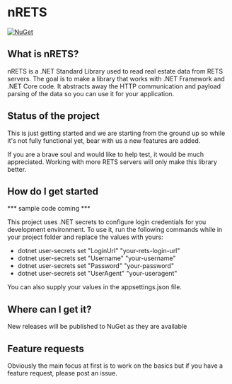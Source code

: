 # nRETS
[![NuGet](http://img.shields.io/nuget/v/nrets.svg)](https://www.nuget.org/packages/nRETS/)

## What is nRETS?
nRETS is a .NET Standard Library used to read real estate data from RETS servers.  The goal is to make a library that works  with .NET Framework and .NET Core code.  It abstracts away the HTTP communication and payload parsing of the data so you can use it for your application.

## Status of the project
This is just getting started and we are starting from the ground up so while it's not fully functional yet, bear with us a new features are added.  

If you are a brave soul and would like to help test, it would be much appreciated.  Working with more RETS servers will only make this library better.

## How do I get started
*** sample code coming ***

This project uses .NET secrets to configure login credentials for you development environment.  To use it, run the following commands while in your project folder and replace the values with yours:

- dotnet user-secrets set "LoginUrl" "your-rets-login-url"
- dotnet user-secrets set "Username" "your-username"
- dotnet user-secrets set "Password" "your-password"
- dotnet user-secrets set "UserAgent" "your-useragent"

You can also supply your values in the appsettings.json file.

## Where can I get it?
New releases will be published to NuGet as they are available

## Feature requests
Obviously the main focus at first is to work on the basics but if you have a feature request, please post an issue.

